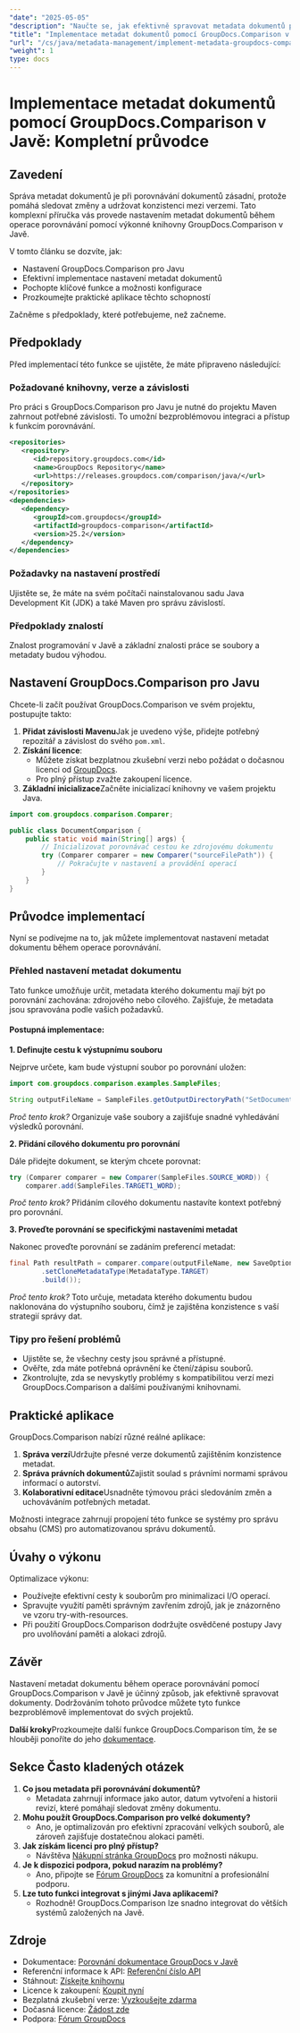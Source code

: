 ```yaml
---
"date": "2025-05-05"
"description": "Naučte se, jak efektivně spravovat metadata dokumentů pomocí nástroje GroupDocs.Comparison v Javě. Tato příručka se zabývá nastavením, konfigurací a praktickými aplikacemi pro lepší správu dokumentů."
"title": "Implementace metadat dokumentů pomocí GroupDocs.Comparison v Javě – kompletní průvodce"
"url": "/cs/java/metadata-management/implement-metadata-groupdocs-comparison-java-guide/"
"weight": 1
type: docs
---
```

# Implementace metadat dokumentů pomocí GroupDocs.Comparison v Javě: Kompletní průvodce

## Zavedení

Správa metadat dokumentů je při porovnávání dokumentů zásadní, protože pomáhá sledovat změny a udržovat konzistenci mezi verzemi. Tato komplexní příručka vás provede nastavením metadat dokumentů během operace porovnávání pomocí výkonné knihovny GroupDocs.Comparison v Javě.

V tomto článku se dozvíte, jak:
- Nastavení GroupDocs.Comparison pro Javu
- Efektivní implementace nastavení metadat dokumentů
- Pochopte klíčové funkce a možnosti konfigurace
- Prozkoumejte praktické aplikace těchto schopností

Začněme s předpoklady, které potřebujeme, než začneme.

## Předpoklady

Před implementací této funkce se ujistěte, že máte připraveno následující:

### Požadované knihovny, verze a závislosti

Pro práci s GroupDocs.Comparison pro Javu je nutné do projektu Maven zahrnout potřebné závislosti. To umožní bezproblémovou integraci a přístup k funkcím porovnávání.

```xml
<repositories>
   <repository>
      <id>repository.groupdocs.com</id>
      <name>GroupDocs Repository</name>
      <url>https://releases.groupdocs.com/comparison/java/</url>
   </repository>
</repositories>
<dependencies>
   <dependency>
      <groupId>com.groupdocs</groupId>
      <artifactId>groupdocs-comparison</artifactId>
      <version>25.2</version>
   </dependency>
</dependencies>
```

### Požadavky na nastavení prostředí

Ujistěte se, že máte na svém počítači nainstalovanou sadu Java Development Kit (JDK) a také Maven pro správu závislostí.

### Předpoklady znalostí

Znalost programování v Javě a základní znalosti práce se soubory a metadaty budou výhodou.

## Nastavení GroupDocs.Comparison pro Javu

Chcete-li začít používat GroupDocs.Comparison ve svém projektu, postupujte takto:

1. **Přidat závislosti Mavenu**Jak je uvedeno výše, přidejte potřebný repozitář a závislost do svého `pom.xml`.
2. **Získání licence**:
   - Můžete získat bezplatnou zkušební verzi nebo požádat o dočasnou licenci od [GroupDocs](https://purchase.groupdocs.com/temporary-license/).
   - Pro plný přístup zvažte zakoupení licence.
3. **Základní inicializace**Začněte inicializací knihovny ve vašem projektu Java.

```java
import com.groupdocs.comparison.Comparer;

public class DocumentComparison {
    public static void main(String[] args) {
        // Inicializovat porovnávač cestou ke zdrojovému dokumentu
        try (Comparer comparer = new Comparer("sourceFilePath")) {
            // Pokračujte v nastavení a provádění operací
        }
    }
}
```

## Průvodce implementací

Nyní se podívejme na to, jak můžete implementovat nastavení metadat dokumentu během operace porovnávání.

### Přehled nastavení metadat dokumentu

Tato funkce umožňuje určit, metadata kterého dokumentu mají být po porovnání zachována: zdrojového nebo cílového. Zajišťuje, že metadata jsou spravována podle vašich požadavků.

#### Postupná implementace:

**1. Definujte cestu k výstupnímu souboru**

Nejprve určete, kam bude výstupní soubor po porovnání uložen:

```java
import com.groupdocs.comparison.examples.SampleFiles;

String outputFileName = SampleFiles.getOutputDirectoryPath("SetDocumentMetadataTarget");
```

*Proč tento krok?* Organizuje vaše soubory a zajišťuje snadné vyhledávání výsledků porovnání.

**2. Přidání cílového dokumentu pro porovnání**

Dále přidejte dokument, se kterým chcete porovnat:

```java
try (Comparer comparer = new Comparer(SampleFiles.SOURCE_WORD)) {
    comparer.add(SampleFiles.TARGET1_WORD);
```

*Proč tento krok?* Přidáním cílového dokumentu nastavíte kontext potřebný pro porovnání.

**3. Proveďte porovnání se specifickými nastaveními metadat**

Nakonec proveďte porovnání se zadáním preferencí metadat:

```java
final Path resultPath = comparer.compare(outputFileName, new SaveOptions.Builder()
        .setCloneMetadataType(MetadataType.TARGET)
        .build());
```

*Proč tento krok?* Toto určuje, metadata kterého dokumentu budou naklonována do výstupního souboru, čímž je zajištěna konzistence s vaší strategií správy dat.

### Tipy pro řešení problémů

- Ujistěte se, že všechny cesty jsou správné a přístupné.
- Ověřte, zda máte potřebná oprávnění ke čtení/zápisu souborů.
- Zkontrolujte, zda se nevyskytly problémy s kompatibilitou verzí mezi GroupDocs.Comparison a dalšími používanými knihovnami.

## Praktické aplikace

GroupDocs.Comparison nabízí různé reálné aplikace:

1. **Správa verzí**Udržujte přesné verze dokumentů zajištěním konzistence metadat.
2. **Správa právních dokumentů**Zajistit soulad s právními normami správou informací o autorství.
3. **Kolaborativní editace**Usnadněte týmovou práci sledováním změn a uchováváním potřebných metadat.

Možnosti integrace zahrnují propojení této funkce se systémy pro správu obsahu (CMS) pro automatizovanou správu dokumentů.

## Úvahy o výkonu

Optimalizace výkonu:
- Používejte efektivní cesty k souborům pro minimalizaci I/O operací.
- Spravujte využití paměti správným zavřením zdrojů, jak je znázorněno ve vzoru try-with-resources.
- Při použití GroupDocs.Comparison dodržujte osvědčené postupy Javy pro uvolňování paměti a alokaci zdrojů.

## Závěr

Nastavení metadat dokumentu během operace porovnávání pomocí GroupDocs.Comparison v Javě je účinný způsob, jak efektivně spravovat dokumenty. Dodržováním tohoto průvodce můžete tyto funkce bezproblémově implementovat do svých projektů.

**Další kroky**Prozkoumejte další funkce GroupDocs.Comparison tím, že se hlouběji ponoříte do jeho [dokumentace](https://docs.groupdocs.com/comparison/java/).

## Sekce Často kladených otázek

1. **Co jsou metadata při porovnávání dokumentů?**
   - Metadata zahrnují informace jako autor, datum vytvoření a historii revizí, které pomáhají sledovat změny dokumentu.
2. **Mohu použít GroupDocs.Comparison pro velké dokumenty?**
   - Ano, je optimalizován pro efektivní zpracování velkých souborů, ale zároveň zajišťuje dostatečnou alokaci paměti.
3. **Jak získám licenci pro plný přístup?**
   - Návštěva [Nákupní stránka GroupDocs](https://purchase.groupdocs.com/buy) pro možnosti nákupu.
4. **Je k dispozici podpora, pokud narazím na problémy?**
   - Ano, připojte se [Fórum GroupDocs](https://forum.groupdocs.com/c/comparison) za komunitní a profesionální podporu.
5. **Lze tuto funkci integrovat s jinými Java aplikacemi?**
   - Rozhodně! GroupDocs.Comparison lze snadno integrovat do větších systémů založených na Javě.

## Zdroje

- Dokumentace: [Porovnání dokumentace GroupDocs v Javě](https://docs.groupdocs.com/comparison/java/)
- Referenční informace k API: [Referenční číslo API](https://reference.groupdocs.com/comparison/java/)
- Stáhnout: [Získejte knihovnu](https://releases.groupdocs.com/comparison/java/)
- Licence k zakoupení: [Koupit nyní](https://purchase.groupdocs.com/buy)
- Bezplatná zkušební verze: [Vyzkoušejte zdarma](https://releases.groupdocs.com/comparison/java/)
- Dočasná licence: [Žádost zde](https://purchase.groupdocs.com/temporary-license/)
- Podpora: [Fórum GroupDocs](https://forum.groupdocs.com/c/comparison)